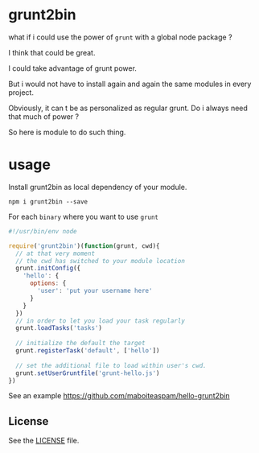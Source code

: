 # grunt2bin

what if i could use the power of `grunt` with a global node package ?

I think that could be great.

I could take advantage of grunt power.

But i would not have to install again and again the same modules in every project.

Obviously, it can t be as personalized as regular grunt. Do i always need that much of power ?

So here is module to do such thing.

# usage

Install grunt2bin as local dependency of your module.

```npm i grunt2bin --save```

For each `binary` where you want to use `grunt`

```js
#!/usr/bin/env node

require('grunt2bin')(function(grunt, cwd){
  // at that very moment
  // the cwd has switched to your module location
  grunt.initConfig({
    'hello': {
      options: {
        'user': 'put your username here'
      }
    }
  })
  // in order to let you load your task regularly
  grunt.loadTasks('tasks')
  
  // initialize the default the target
  grunt.registerTask('default', ['hello'])
  
  // set the additional file to load within user's cwd.
  grunt.setUserGruntfile('grunt-hello.js')
})
```

See an example https://github.com/maboiteaspam/hello-grunt2bin


## License
See the [LICENSE](./LICENSE) file.
